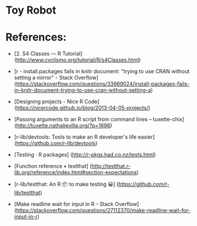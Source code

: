 # Toy Robot

# References:

- [2\. S4 Classes — R Tutorial]
  (http://www.cyclismo.org/tutorial/R/s4Classes.html)

- [r \- install\.packages fails in knitr document: "trying to use CRAN without setting a mirror" \- Stack Overflow]
  (https://stackoverflow.com/questions/33969024/install-packages-fails-in-knitr-document-trying-to-use-cran-without-setting-a)

- [Designing projects \- Nice R Code]
  (https://nicercode.github.io/blog/2013-04-05-projects/)

- [Passing arguments to an R script from command lines – tuxette\-chix]
  (http://tuxette.nathalievilla.org/?p=1696)

- [r\-lib/devtools: Tools to make an R developer's life easier]
  (https://github.com/r-lib/devtools)

- [Testing · R packages]
  (http://r-pkgs.had.co.nz/tests.html)

- [Function reference • testthat]
  (http://testthat.r-lib.org/reference/index.html#section-expectations)

- [r\-lib/testthat: An R 📦 to make testing 😀]
  (https://github.com/r-lib/testthat)

- [Make readline wait for input in R \- Stack Overflow]
  (https://stackoverflow.com/questions/27112370/make-readline-wait-for-input-in-r)
